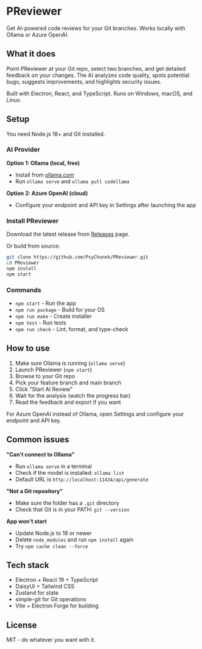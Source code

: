 # PReviewer

Get AI-powered code reviews for your Git branches. Works locally with Ollama or Azure OpenAI.

## What it does

Point PReviewer at your Git repo, select two branches, and get detailed feedback on your changes. The AI analyzes code quality, spots potential bugs, suggests improvements, and highlights security issues.

Built with Electron, React, and TypeScript. Runs on Windows, macOS, and Linux.

## Setup

You need Node.js 18+ and Git installed.

### AI Provider

**Option 1: Ollama (local, free)**
- Install from [ollama.com](https://ollama.com/)
- Run `ollama serve` and `ollama pull codellama`

**Option 2: Azure OpenAI (cloud)**
- Configure your endpoint and API key in Settings after launching the app

### Install PReviewer

Download the latest release from [Releases](https://github.com/PsyChonek/PReviewer/releases) page.

Or build from source:
```bash
git clone https://github.com/PsyChonek/PReviewer.git
cd PReviewer
npm install
npm start
```

### Commands

- `npm start` - Run the app
- `npm run package` - Build for your OS
- `npm run make` - Create installer
- `npm test` - Run tests
- `npm run check` - Lint, format, and type-check

## How to use

1. Make sure Ollama is running (`ollama serve`)
2. Launch PReviewer (`npm start`)
3. Browse to your Git repo
4. Pick your feature branch and main branch
5. Click "Start AI Review"
6. Wait for the analysis (watch the progress bar)
7. Read the feedback and export if you want

For Azure OpenAI instead of Ollama, open Settings and configure your endpoint and API key.

## Common issues

**"Can't connect to Ollama"**
- Run `ollama serve` in a terminal
- Check if the model is installed: `ollama list`
- Default URL is `http://localhost:11434/api/generate`

**"Not a Git repository"**
- Make sure the folder has a `.git` directory
- Check that Git is in your PATH: `git --version`

**App won't start**
- Update Node.js to 18 or newer
- Delete `node_modules` and run `npm install` again
- Try `npm cache clean --force`

## Tech stack

- Electron + React 19 + TypeScript
- DaisyUI + Tailwind CSS
- Zustand for state
- simple-git for Git operations
- Vite + Electron Forge for building

## License

MIT - do whatever you want with it.

